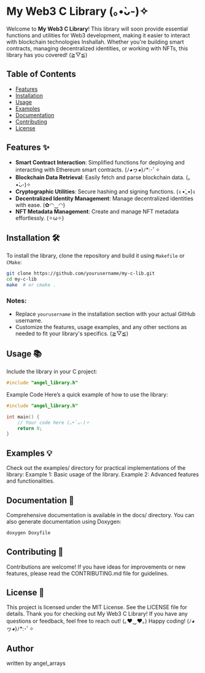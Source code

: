 # My Web3 C Library (｡•̀ᴗ-)✧

Welcome to **My Web3 C Library**! This library will soon provide essential functions and utilities for Web3 development, making it easier to interact with blockchain technologies Inshallah. Whether you're building smart contracts, managing decentralized identities, or working with NFTs, this library has you covered! (≧▽≦)

## Table of Contents
- [Features](#features)
- [Installation](#installation)
- [Usage](#usage)
- [Examples](#examples)
- [Documentation](#documentation)
- [Contributing](#contributing)
- [License](#license)

## Features ✨
- **Smart Contract Interaction**: Simplified functions for deploying and interacting with Ethereum smart contracts. (ﾉ◕ヮ◕)ﾉ*:･ﾟ✧
- **Blockchain Data Retrieval**: Easily fetch and parse blockchain data. (｡•̀ᴗ-)✧
- **Cryptographic Utilities**: Secure hashing and signing functions. (ง •̀_•́)ง
- **Decentralized Identity Management**: Manage decentralized identities with ease. (✿◠‿◠)
- **NFT Metadata Management**: Create and manage NFT metadata effortlessly. (✧ω✧)

## Installation 🛠️
To install the library, clone the repository and build it using `Makefile` or `CMake`:

```bash
git clone https://github.com/yourusername/my-c-lib.git
cd my-c-lib
make  # or cmake .
```
### Notes:
- Replace `yourusername` in the installation section with your actual GitHub username.
- Customize the features, usage examples, and any other sections as needed to fit your library's specifics. (≧▽≦)

## Usage 📚
Include the library in your C project:
```c
#include "angel_library.h"
```

Example Code
Here’s a quick example of how to use the library:

```c
#include "angel_library.h"

int main() {
    // Your code here (｡•̀ᴗ-)✧
    return 0;
}
```

## Examples 💡
Check out the examples/ directory for practical implementations of the library:
Example 1: Basic usage of the library.
Example 2: Advanced features and functionalities.

## Documentation 📖
Comprehensive documentation is available in the docs/ directory. You can also generate documentation using Doxygen:

```bash
doxygen Doxyfile
```

## Contributing 🤝
Contributions are welcome! If you have ideas for improvements or new features, please read the CONTRIBUTING.md file for guidelines.

## License 📜
This project is licensed under the MIT License. See the LICENSE file for details.
Thank you for checking out My Web3 C Library! If you have any questions or feedback, feel free to reach out! (｡♥‿♥｡)
Happy coding! (ﾉ◕ヮ◕)ﾉ*:･ﾟ✧

## Author

written by angel_arrays 
